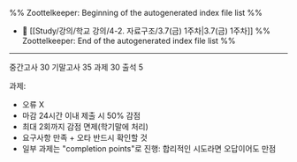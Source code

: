 %% Zoottelkeeper: Beginning of the autogenerated index file list  %%
- 📄 [[Study/강의/학교 강의/4-2. 자료구조/3.7(금) 1주차|3.7(금) 1주차]]
%% Zoottelkeeper: End of the autogenerated index file list  %%

---

중간고사 30
기말고사 35
과제 30
출석 5

과제:
* 오류 X
* 마감 24시간 이내 제출 시 50% 감점
* 최대 2회까지 감점 면제(학기말에 처리)
* 요구사항 만족 + 오타 반드시 확인할 것
* 일부 과제는 "completion points"로 진행: 합리적인 시도라면 오답이어도 만점